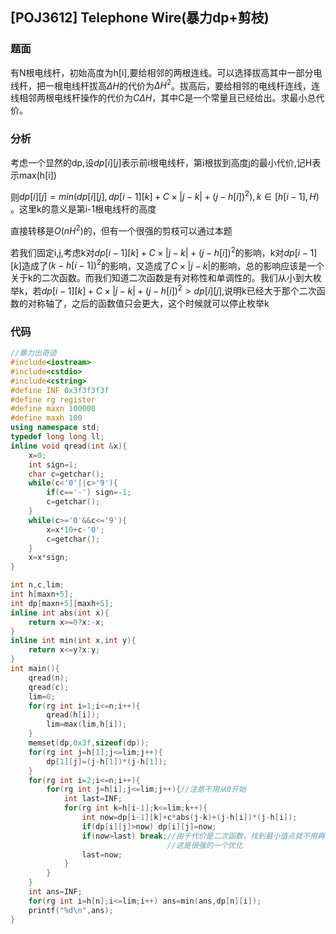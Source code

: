 ## [POJ3612] Telephone Wire(暴力dp+剪枝)

### 题面

有N根电线杆，初始高度为h[i],要给相邻的两根连线。可以选择拔高其中一部分电线杆，把一根电线杆拔高$\Delta H$的代价为$\Delta H^2$。拔高后，要给相邻的电线杆连线，连线相邻两根电线杆操作的代价为$C\Delta H$，其中C是一个常量且已经给出。求最小总代价。

### 分析

考虑一个显然的dp,设$dp[i][j]$表示前i根电线杆，第i根拔到高度j的最小代价,记H表示max(h[i])

则$dp[i][j]=min(dp[i][j],dp[i-1][k]+C \times |j-k|+(j-h[i])^2),k \in [h[i-1],H)$ 。这里k的意义是第i-1根电线杆的高度

直接转移是$O(nH^2)$的，但有一个很强的剪枝可以通过本题

若我们固定i,j,考虑k对$dp[i-1][k]+C \times |j-k|+(j-h[i])^2$的影响，k对$dp[i-1][k]$造成了$(k-h[i-1])^2$的影响，又造成了$C \times |j-k|$的影响，总的影响应该是一个关于k的二次函数。而我们知道二次函数是有对称性和单调性的。我们从小到大枚举k，若$dp[i-1][k]+C \times |j-k|+(j-h[i])^2>dp[i][j]$,说明k已经大于那个二次函数的对称轴了，之后的函数值只会更大，这个时候就可以停止枚举k

### 代码

```cpp
//暴力出奇迹 
#include<iostream>
#include<cstdio>
#include<cstring>
#define INF 0x3f3f3f3f
#define rg register
#define maxn 100000
#define maxh 100
using namespace std;
typedef long long ll;
inline void qread(int &x){
	x=0;
	int sign=1;
	char c=getchar();
	while(c<'0'||c>'9'){
		if(c=='-') sign=-1;
		c=getchar();
	}
	while(c>='0'&&c<='9'){
		x=x*10+c-'0';
		c=getchar();
	}
	x=x*sign;
}

int n,c,lim;
int h[maxn+5]; 
int dp[maxn+5][maxh+5];
inline int abs(int x){
	return x>=0?x:-x; 
} 
inline int min(int x,int y){
	return x<=y?x:y; 
}
int main(){
	qread(n);
	qread(c);
	lim=0;
	for(rg int i=1;i<=n;i++){
		qread(h[i]);
		lim=max(lim,h[i]);
	}
	memset(dp,0x3f,sizeof(dp));
	for(rg int j=h[1];j<=lim;j++){
		dp[1][j]=(j-h[1])*(j-h[1]);
	}
	for(rg int i=2;i<=n;i++){
		for(rg int j=h[i];j<=lim;j++){//注意不用从0开始 
			int last=INF;
			for(rg int k=h[i-1];k<=lim;k++){
				int now=dp[i-1][k]+c*abs(j-k)+(j-h[i])*(j-h[i]);
				if(dp[i][j]>now) dp[i][j]=now;
				if(now>last) break;//由于代价是二次函数，找到最小值点就不用再找了 
								   //这是很强的一个优化 
				last=now;
			}
		}
	}
	int ans=INF;
	for(rg int i=h[n];i<=lim;i++) ans=min(ans,dp[n][i]);
	printf("%d\n",ans);
}

```



 
